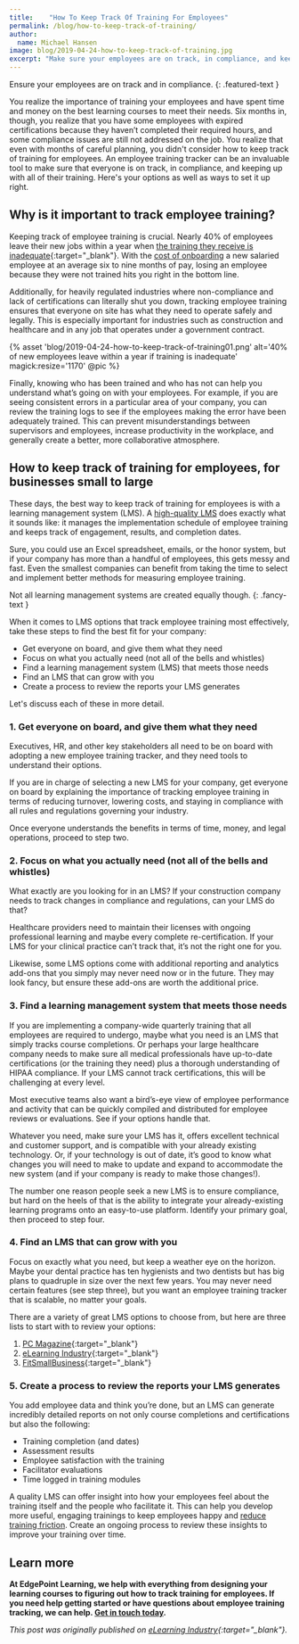 ```yaml
---
title:    "How To Keep Track Of Training For Employees"
permalink: /blog/how-to-keep-track-of-training/
author:
  name: Michael Hansen
image: blog/2019-04-24-how-to-keep-track-of-training.jpg
excerpt: "Make sure your employees are on track, in compliance, and keeping up with all of their training. Here's how to keep track of training right. "
---
```

Ensure your employees are on track and in compliance. 
{: .featured-text }

You realize the importance of training your employees and have spent time and money on the best learning courses to meet their needs. Six months in, though, you realize that you have some employees with expired certifications because they haven’t completed their required hours, and some compliance issues are still not addressed on the job. You realize that even with months of careful planning, you didn't consider how to keep track of training for employees. An employee training tracker can be an invaluable tool to make sure that everyone is on track, in compliance, and keeping up with all of their training. Here's your options as well as ways to set it up right.

## Why is it important to track employee training?

Keeping track of employee training is crucial. Nearly 40% of employees leave their new jobs within a year when [the training they receive is inadequate](https://www.go2hr.ca/training-development/employee-training-is-worth-the-investment){:target="_blank"}. With the [cost of onboarding](/blog/cost-of-training-new-employees/) a new salaried employee at an average six to nine months of pay, losing an employee because they were not trained hits you right in the bottom line.

Additionally, for heavily regulated industries where non-compliance and lack of certifications can literally shut you down, tracking employee training ensures that everyone on site has what they need to operate safely and legally. This is especially important for industries such as construction and healthcare and in any job that operates under a government contract.

{% asset 'blog/2019-04-24-how-to-keep-track-of-training01.png'
  alt='40% of new employees leave within a year if training is inadequate'
  magick:resize='1170' @pic %}

Finally, knowing who has been trained and who has not can help you understand what’s going on with your employees. For example, if you are seeing consistent errors in a particular area of your company, you can review the training logs to see if the employees making the error have been adequately trained. This can prevent misunderstandings between supervisors and employees, increase productivity in the workplace, and generally create a better, more collaborative atmosphere.

## How to keep track of training for employees, for businesses small to large

These days, the best way to keep track of training for employees is with a learning management system (LMS). A [high-quality LMS](/blog/best-lms-for-small-business/) does exactly what it sounds like: it manages the implementation schedule of employee training and keeps track of engagement, results, and completion dates.

Sure, you could use an Excel spreadsheet, emails, or the honor system, but if your company has more than a handful of employees, this gets messy and fast. Even the smallest companies can benefit from taking the time to select and implement better methods for measuring employee training. 

Not all learning management systems are created equally though.
{: .fancy-text }

When it comes to LMS options that track employee training most effectively, take these steps to find the best fit for your company:

* Get everyone on board, and give them what they need
* Focus on what you actually need (not all of the bells and whistles)
* Find a learning management system (LMS) that meets those needs
* Find an LMS that can grow with you
* Create a process to review the reports your LMS generates

Let's discuss each of these in more detail. 

### 1. Get everyone on board, and give them what they need

Executives, HR, and other key stakeholders all need to be on board with adopting a new employee training tracker, and they need tools to understand their options.

If you are in charge of selecting a new LMS for your company, get everyone on board by explaining the importance of tracking employee training in terms of reducing turnover, lowering costs, and staying in compliance with all rules and regulations governing your industry.

Once everyone understands the benefits in terms of time, money, and legal operations, proceed to step two.

### 2. Focus on what you actually need (not all of the bells and whistles)

What exactly are you looking for in an LMS? If your construction company needs to track changes in compliance and regulations, can your LMS do that?

Healthcare providers need to maintain their licenses with ongoing professional learning and maybe every complete re-certification. If your LMS for your clinical practice can’t track that, it’s not the right one for you.

Likewise, some LMS options come with additional reporting and analytics add-ons that you simply may never need now or in the future. They may look fancy, but ensure these add-ons are worth the additional price.

### 3. Find a learning management system that meets those needs

If you are implementing a company-wide quarterly training that all employees are required to undergo, maybe what you need is an LMS that simply tracks course completions. Or perhaps your large healthcare company needs to make sure all medical professionals have up-to-date certifications (or the training they need) plus a thorough understanding of HIPAA compliance. If your LMS cannot track certifications, this will be challenging at every level.

Most executive teams also want a bird’s-eye view of employee performance and activity that can be quickly compiled and distributed for employee reviews or evaluations. See if your options handle that.

Whatever you need, make sure your LMS has it, offers excellent technical and customer support, and is compatible with your already existing technology. Or, if your technology is out of date, it’s good to know what changes you will need to make to update and expand to accommodate the new system (and if your company is ready to make those changes!).

The number one reason people seek a new LMS is to ensure compliance, but hard on the heels of that is the ability to integrate your already-existing learning programs onto an easy-to-use platform. Identify your primary goal, then proceed to step four.

### 4. Find an LMS that can grow with you

Focus on exactly what you need, but keep a weather eye on the horizon. Maybe your dental practice has ten hygienists and two dentists but has big plans to quadruple in size over the next few years. You may never need certain features (see step three), but you want an employee training tracker that is scalable, no matter your goals.

There are a variety of great LMS options to choose from, but here are three lists to start with to review your options:

1. [PC Magazine](https://www.pcmag.com/article2/0,2817,2488347,00.asp){:target="_blank"}
2. [eLearning Industry](https://elearningindustry.com/the-20-best-learning-management-systems){:target="_blank"}
3. [FitSmallBusiness](https://fitsmallbusiness.com/best-lms-learning-management-system/){:target="_blank"}

### 5. Create a process to review the reports your LMS generates

You add employee data and think you’re done, but an LMS can generate incredibly detailed reports on not only course completions and certifications but also the following:

* Training completion (and dates)
* Assessment results
* Employee satisfaction with the training
* Facilitator evaluations
* Time logged in training modules

A quality LMS can offer insight into how your employees feel about the training itself and the people who facilitate it. This can help you develop more useful, engaging trainings to keep employees happy and [reduce training friction](/blog/reduce-training-friction/). Create an ongoing process to review these insights to improve your training over time.

## Learn more

<strong>At EdgePoint Learning, we help with everything from designing your learning courses to figuring out how to track training for employees. If you need help getting started or have questions about employee training tracking, we can help. [Get in touch today](/contact/).</strong>

<i>This post was originally published on [eLearning Industry](https://elearningindustry.com/track-employee-training-keep){:target="_blank"}.</i>
